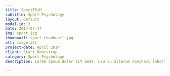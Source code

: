 ```yaml
---
title: SportTRiM
subtitle: Sport Psychology
layout: default
modal-id: 2
date: 2014-07-17
img: sport.jpg
thumbnail: sport-thumbnail.jpg
alt: image-alt
project-date: April 2014
client: Start Bootstrap
category: Sport Psychology
description: Lorem ipsum dolor sit amet, usu cu alterum nominavi lobortis. At duo novum diceret. Tantas apeirian vix et, usu sanctus postulant inciderint ut, populo diceret necessitatibus in vim. Cu eum dicam feugiat noluisse.

---
```

